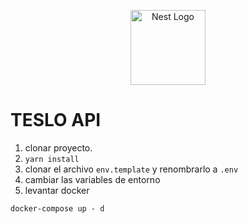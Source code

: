 <p align="center">
  <a href="http://nestjs.com/" target="blank"><img src="https://nestjs.com/img/logo-small.svg" width="120" alt="Nest Logo" /></a>
</p>

# TESLO API
1. clonar proyecto.
2. ```yarn install```
3. clonar  el archivo ```env.template``` y renombrarlo a ```.env```
4. cambiar las variables de entorno
5. levantar docker
```
docker-compose up - d
```
